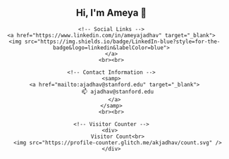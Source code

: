 <!--
**akjadhav/akjadhav** is a ✨ _special_ ✨ repository because its `README.md` (this file) appears on your GitHub profile.

Here are some ideas to get you started:

- 🔭 I’m currently working on ...
- 🌱 I’m currently learning ...
- 👯 I’m looking to collaborate on ...
- 🤔 I’m looking for help with ...
- 💬 Ask me about ...
- 📫 How to reach me: ...
- 😄 Pronouns: ...
- ⚡ Fun fact: ...
-->




<div align="center">
    <!-- Profile Introduction -->
    <h2>Hi, I'm Ameya 👋</h2>
    
    <!-- Social Links -->
    <a href="https://www.linkedin.com/in/ameyajadhav" target="_blank">
      <img src="https://img.shields.io/badge/LinkedIn-blue?style=for-the-badge&logo=linkedin&labelColor=blue">
    </a>
    <br><br>
    
    <!-- Contact Information -->
    <samp>
      <a href="mailto:ajadhav@stanford.edu" target="_blank">
        📫 ajadhav@stanford.edu
      </a>
    </samp>
    <br><br>
    
    <!-- Visitor Counter -->
    <div> 
        Visitor Count<br>
        <img src="https://profile-counter.glitch.me/akjadhav/count.svg" />
    </div>
</div>



<!--   <a href="https://github.com/akjadhav">
    <img alt="GitHub Stats" src="https://github-readme-stats.vercel.app/api?username=akjadhav&show_icons=true&count_private=true&include_all_commits=true&theme=graywhite" />
</a>
   -->

<!--- ![Most Used Languages](https://github-readme-stats.vercel.app/api/top-langs/?username=akjadhav&langs_count=4) 
 <a href=#><img src="contributions.svg"></a>


[![GitHub Trends SVG](https://api.githubtrends.io/user/svg/akjadhav/langs?time_range=one_year&include_private=True&loc_metric=changed&theme=dark)](https://githubtrends.io)
-->
